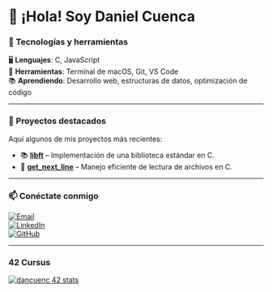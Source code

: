 # 👋 ¡Hola! Soy Daniel Cuenca

### 🔧 Tecnologías y herramientas

🖥 **Lenguajes**: C, JavaScript  
🔩 **Herramientas**: Terminal de macOS, Git, VS Code  
📚 **Aprendiendo**: Desarrollo web, estructuras de datos, optimización de código  

---

### 📌 Proyectos destacados

Aquí algunos de mis proyectos más recientes:

- 📚 **[libft](https://github.com/dcuencag/libft)** – Implementación de una biblioteca estándar en C.
- 🚀 **[get_next_line](https://github.com/dcuencag/get_next_line)** – Manejo eficiente de lectura de archivos en C.

---

### 📫 Conéctate conmigo

[![Email](https://img.shields.io/badge/-Email-red?style=flat&logo=gmail&logoColor=white)](mailto:d@loscuenca.com)  
[![LinkedIn](https://img.shields.io/badge/-LinkedIn-blue?style=flat&logo=Linkedin&logoColor=white)](https://linkedin.com/in/daniel-cuenca-gutiérrez)  
[![GitHub](https://img.shields.io/badge/-Github-000?style=flat&logo=Github&logoColor=white)](https://github.com/dcuencag)  

---

### 42 Cursus

[![dancuenc 42 stats](https://badge.mediaplus.ma/Black/dancuenc?1337Badge=off&UM6P=off)](https://github.com/oakoudad/badge42)

<!--
**dcuencag/dcuencag** is a ✨ _special_ ✨ repository because its `README.md` (this file) appears on your GitHub profile.

Here are some ideas to get you started:

- 🔭 I’m currently working on ...
- 🌱 I’m currently learning ...
- 👯 I’m looking to collaborate on ...
- 🤔 I’m looking for help with ...
- 💬 Ask me about ...
- 📫 How to reach me: ...
- 😄 Pronouns: ...
- ⚡ Fun fact: ...
-->
